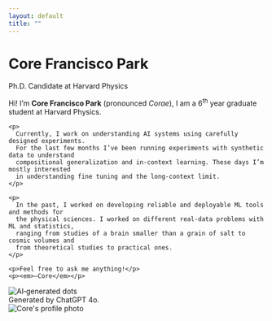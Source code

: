 ```yaml
---
layout: default
title: ""
---
```


<div class="clearfix">
  <!-- Left column: Text content -->
  <h1>Core Francisco <strong>Park</strong></h1>
  <p class="subtitle">Ph.D. Candidate at Harvard Physics</p>

  <div class="home-text">
    <p>
      Hi! I’m <strong>Core Francisco Park</strong> 
      (pronounced <em>Corae</em>), I am a 6<sup>th</sup> year graduate student at Harvard Physics.
    </p>

    <p>
      Currently, I work on understanding AI systems using carefully designed experiments. 
      For the last few months I’ve been running experiments with synthetic data to understand 
      compositional generalization and in‐context learning. These days I’m mostly interested 
      in understanding fine tuning and the long‐context limit.
    </p>

    <p>
      In the past, I worked on developing reliable and deployable ML tools and methods for 
      the physical sciences. I worked on different real‐data problems with ML and statistics, 
      ranging from studies of a brain smaller than a grain of salt to cosmic volumes and 
      from theoretical studies to practical ones.
    </p>

    <p>Feel free to ask me anything!</p>
    <p><em>–Core</em></p>
  </div>

  <!-- Right column: two stacked images -->
  <div class="home‐images">
    <div>
      <img src="{{ '/images/ai‐dots.png' | relative_url }}" alt="AI‐generated dots" />
      <div class="caption">Generated by ChatGPT 4o.</div>
    </div>
    <div>
      <img src="{{ '/images/profile.jpg' | relative_url }}" alt="Core's profile photo" />
    </div>
  </div>
</div>
